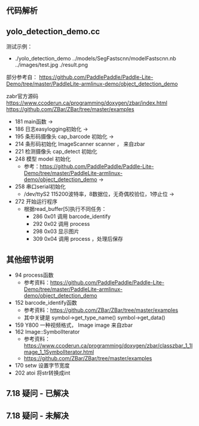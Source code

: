 ## 代码解析
## yolo_detection_demo.cc
测试示例：
* ./yolo_detection_demo ../models/SegFastscnn/modelFastscnn.nb ../images/test.jpg ./result.png

部分参考自：
https://github.com/PaddlePaddle/Paddle-Lite-Demo/tree/master/PaddleLite-armlinux-demo/object_detection_demo

zabr官方源码
https://www.ccoderun.ca/programming/doxygen/zbar/index.html
https://github.com/ZBar/ZBar/tree/master/examples

* 181 main函数
->
* 186 日志easylogging初始化
->
* 195 条形码摄像头 cap_barcode 初始化
->
* 214 条形码初始化 ImageScanner scanner ， 来自zbar
* 221 检测摄像头 cap_detect 初始化
* 248 模型 model 初始化
    * 参考：https://github.com/PaddlePaddle/Paddle-Lite-Demo/tree/master/PaddleLite-armlinux-demo/object_detection_demo
->
* 258 串口serial初始化
    * /dev/ttyS2 115200波特率，8数据位，无奇偶校验位，1停止位
->
* 272 开始运行程序
    * 根据read_buffer[5]执行不同任务：
      * 286 0x01 调用 barcode_identify
      * 292 0x02 调用 process
      * 298 0x03 显示图片
      * 309 0x04 调用 process ，处理后保存


## 其他细节说明
* 94 process函数
  * 参考资料：https://github.com/PaddlePaddle/Paddle-Lite-Demo/tree/master/PaddleLite-armlinux-demo/object_detection_demo
* 152 barcode_identify函数
  * 参考资料：https://github.com/ZBar/ZBar/tree/master/examples
  * 其中关键是 symbol->get_type_name() symbol->get_data()
* 159 Y800 一种视频格式， Image image 来自zbar
* 162 Image::SymbolIterator 
  * 参考资料：https://www.ccoderun.ca/programming/doxygen/zbar/classzbar_1_1Image_1_1SymbolIterator.html
  * https://github.com/ZBar/ZBar/tree/master/examples
* 170 setw 设置字节宽度
* 202 atoi 将str转换成int


## 7.18 疑问 - 已解决

## 7.18 疑问 - 未解决
